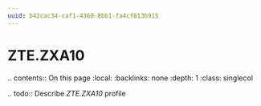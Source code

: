 ```yaml
---
uuid: b42cac34-caf1-4360-8bb1-fa4cf813b915
---
```



# ZTE.ZXA10

.. contents:: On this page
    :local:
    :backlinks: none
    :depth: 1
    :class: singlecol

.. todo::
    Describe *ZTE.ZXA10* profile
